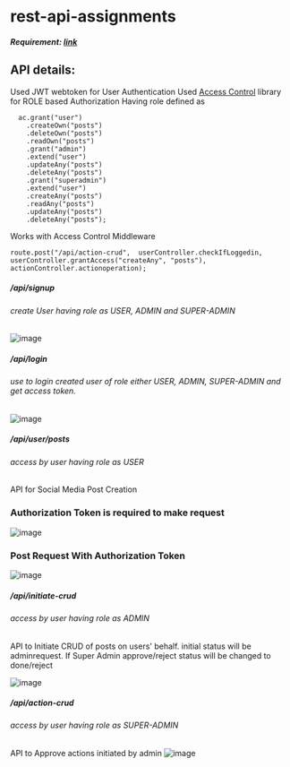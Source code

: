 # rest-api-assignments
##### Requirement: [link](https://www.notion.so/Backend-Assignment-eac47d2e6e7544e2ac98d8ba117efd02)

## API details:

Used JWT webtoken for User Authentication
Used [Access Control](https://www.npmjs.com/package/accesscontrol) library for ROLE based Authorization
Having role defined as 
```
  ac.grant("user")
    .createOwn("posts")
    .deleteOwn("posts")
    .readOwn("posts")
    .grant("admin")
    .extend("user")
    .updateAny("posts")
    .deleteAny("posts")    
    .grant("superadmin")
    .extend("user")
    .createAny("posts")
    .readAny("posts")
    .updateAny("posts")
    .deleteAny("posts");
  ```  
Works with Access Control Middleware
```
route.post("/api/action-crud",  userController.checkIfLoggedin,
userController.grantAccess("createAny", "posts"), actionController.actionoperation);

```
##### /api/signup
###### create User having role as USER, ADMIN and SUPER-ADMIN
![image](https://user-images.githubusercontent.com/44355278/122188261-6b4ffb80-cead-11eb-850d-0454b35b88ae.png)


##### /api/login
###### use to login created user of role either USER, ADMIN, SUPER-ADMIN and get access token. 
![image](https://user-images.githubusercontent.com/44355278/122188338-7c990800-cead-11eb-9e3c-fdd524152d7e.png)

##### /api/user/posts
###### access by user having role as USER
API for Social Media Post Creation

### Authorization Token is required to make request
![image](https://user-images.githubusercontent.com/44355278/122185450-bc122500-ceaa-11eb-8382-83f457e784ab.png)


### Post Request With Authorization Token
![image](https://user-images.githubusercontent.com/44355278/122185330-a4d33780-ceaa-11eb-8350-c05f90457bdc.png)

##### /api/initiate-crud
###### access by user having role as ADMIN
API to Initiate CRUD of posts on users' behalf. initial status  will be adminrequest. If Super Admin approve/reject status will be changed to done/reject

![image](https://user-images.githubusercontent.com/44355278/122184833-3db58300-ceaa-11eb-8662-a567de7c8f47.png)


##### /api/action-crud
###### access by user having role as SUPER-ADMIN
API to Approve actions initiated by admin
![image](https://user-images.githubusercontent.com/44355278/122184927-53c34380-ceaa-11eb-8bd2-e17d517210c4.png)

